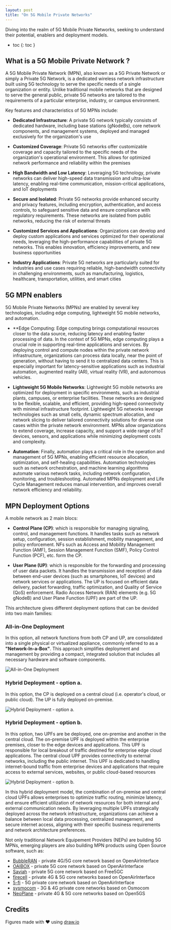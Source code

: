 ```yaml
---
layout: post
title: "On 5G Mobile Private Networks"
---
```


Diving into the realm of 5G Mobile Private Networks, seeking to 
understand their potential, enablers and deployment models.

- toc
{: toc }

## What is a 5G Mobile Private Network ?

A 5G Mobile Private Network (MPN), also known as a 5G Private Network 
or simply a Private 5G Network, is a dedicated wireless network 
infrastructure built using 5G technology to serve the specific needs 
of a single organization or entity. Unlike traditional mobile networks 
that are designed to serve the general public, private 5G networks are 
tailored to the requirements of a particular enterprise, industry, or 
campus environment.

Key features and characteristics of 5G MPNs include:

- **Dedicated Infrastructure**: A private 5G network typically consists 
    of dedicated hardware, including base stations (gNodeBs), core 
    network components, and management systems, deployed and managed
    exclusively for the organization's use

- **Customized Coverage**: Private 5G networks offer customizable 
    coverage and capacity tailored to the specific needs of the 
    organization's operational environment. This allows for optimized 
    network performance and reliability within the premises

- **High Bandwidth and Low Latency**: Leveraging 5G technology, private 
    networks can deliver high-speed data transmission and ultra-low 
    latency, enabling real-time communication, mission-critical 
    applications, and IoT deployments

- **Secure and Isolated**: Private 5G networks provide enhanced security 
    and privacy features, including encryption, authentication, and access 
    controls, to safeguard sensitive data and ensure compliance with 
    regulatory requirements. These networks are isolated from public 
    networks, reducing the risk of external threats

- **Customized Services and Applications**: Organizations can develop 
    and deploy custom applications and services optimized for their 
    operational needs, leveraging the high-performance capabilities of 
    private 5G networks. This enables innovation, efficiency improvements, 
    and new business opportunities

- **Industry Applications**: Private 5G networks are particularly suited 
    for industries and use cases requiring reliable, high-bandwidth 
    connectivity in challenging environments, such as manufacturing, 
    logistics, healthcare, transportation, utilities, and smart cities

## 5G MPN enablers

5G Mobile Private Networks (MPNs) are enabled by several key technologies,
including edge computing, lightweight 5G mobile networks, and automation.

- **Edge Computing: Edge computing brings computational resources closer 
    to the data source, reducing latency and enabling faster processing 
    of data. In the context of 5G MPNs, edge computing plays a crucial 
    role in supporting real-time applications and services. By deploying
    control and compute nodes within the private network infrastructure, 
    organizations can process data locally, near the point of generation, 
    without having to send it to centralized data centers. This is 
    especially important for latency-sensitive applications such as 
    industrial automation, augmented reality (AR), virtual reality (VR), 
    and autonomous vehicles.

- **Lightweight 5G Mobile Networks**: Lightweight 5G mobile networks are 
    optimized for deployment in specific environments, such as industrial
    plants, campuses, or enterprise facilities. These networks are designed 
    to be flexible, scalable, and efficient, providing high-speed connectivity 
    with minimal infrastructure footprint. Lightweight 5G networks leverage 
    technologies such as small cells, dynamic spectrum allocation, and 
    network slicing to deliver tailored connectivity solutions for diverse 
    use cases within the private network environment. MPNs allow 
    organizations to extend coverage, increase capacity, and support a 
    wide range of IoT devices, sensors, and applications while minimizing
    deployment costs and complexity.
 
- **Automation**: Finally, automation plays a critical role in the operation 
    and management of 5G MPNs, enabling efficient resource allocation, 
    optimization, and self-healing capabilities. Automation technologies 
    such as network orchestration, and machine learning algorithms automate
    various network tasks, including network configuration, monitoring, 
    and troubleshooting. Automated MPNs deployment and Life Cycle Management
    reduces manual intervention, and improves overall network efficiency 
    and reliability. 

## MPN Deployment Options

A mobile network as 2 main blocs:

- **Control Plane (CP)**: which is responsible for managing signaling, control,
    and management functions. It handles tasks such as network setup, configuration,
    session establishment, mobility management, and policy enforcement. NFs such as
    Access and Mobility Management Function (AMF), Session Management Function (SMF),
    Policy Control Function (PCF), etc. form the CP.

- **User Plane (UP)**: which is responsible for the forwarding and processing of user
    data packets. It handles the transmission and reception of data between end-user
    devices (such as smartphones, IoT devices) and network services or applications.
    The UP is focused on efficient data delivery, packet forwarding, traffic
    optimization, and Quality of Service (QoS) enforcement. Radio Access Network (RAN) 
    elements (e.g. 5G gNodeB) and User Plane Function (UPF) are part of the UP.

This architecture gives different deployment options that can be devided into two
main families:

### All-in-One Deployment

In this option, all network functions from both CP and UP, are consolidated into a 
single physical or virtualized appliance, commonly referred
to as a **"Network-In-a-Box"**. This approach simplifies deployment and management 
by providing a compact, integrated solution that includes all necessary hardware 
and software components. 

![All-in-One Deployment](assets/posts/5g-mpn-option1.png "5G MPN All-in-One Deployment")

### Hybrid Deployment - option a.

In this option, the CP is deployed on a central cloud (i.e. operator's cloud, or 
public cloud). The UP is fully deployed on-premise.

![Hybrid Deployment - option a.](assets/posts/5g-mpn-option2.png "5G MPN Hybrid Deployment - option a.")

### Hybrid Deployment - option b.

In this option, two UPFs are be deployed, one 
on-premise and another in the central cloud. The on-premise UPF is deployed within
the enterprise premises, closer to the edge devices and applications. This UPF 
is responsible for local breakout of traffic destined for enterprise edge cloud
applications. The central cloud UPF provides connectivity to external networks,
including the public internet. This UPF is dedicated to handling internet-bound
traffic from enterprise devices and applications that require access to external
services, websites, or public cloud-based resources

![Hybrid Deployment - option b.](assets/posts/5g-mpn-option3.png "5G MPN Hybrid Deployment - option b.")

In this hybrid deployment model, the combination of on-premise and central cloud UPFs
allows enterprises to optimize traffic routing, minimize latency, and ensure 
efficient utilization of network resources for both internal and external 
communication needs. By leveraging multiple UPFs strategically deployed across 
the network infrastructure, organizations can achieve a balance between local 
data processing, centralized management, and secure internet access, aligning 
with their specific business requirements and network architecture preferences.

Not only traditional Network Equipement Providers (NEPs) are building 5G MPNs,
emerging players are also building MPN products using Open Source software, such
as:

- [BubbleRAN](https://bubbleran.com) - private 4G/5G core network based on OpenAirInterface
- [OAIBOX](https://oaibox.com/) - private 5G core network based on OpenAirInterface
- [Saviah](https://www.saviah.com/en) - private 5G core network based on Free5GC
- [firecell](https://firecell.io/) - private 4G & 5G core networks based on OpenAirInterface
- [5-fi](https://5-fi.net/) - 5G private core network based on OpenAirInterface
- [sysmocom](https://sysmocom.de/products/cni/) - 3G & 4G private core networks based on Osmocom
- [NeoPlane](https://neoplane.io/) - private 4G & 5G core networks based on Open5GS

## Credits

Figures made with ❤️  using [draw.io](https://app.diagrams.net/)


